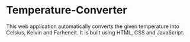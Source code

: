 # Temperature-Converter
This web application automatically converts the given temperature into Celsius, Kelvin and Farheneit.
It is built using HTML, CSS and JavaScript.
